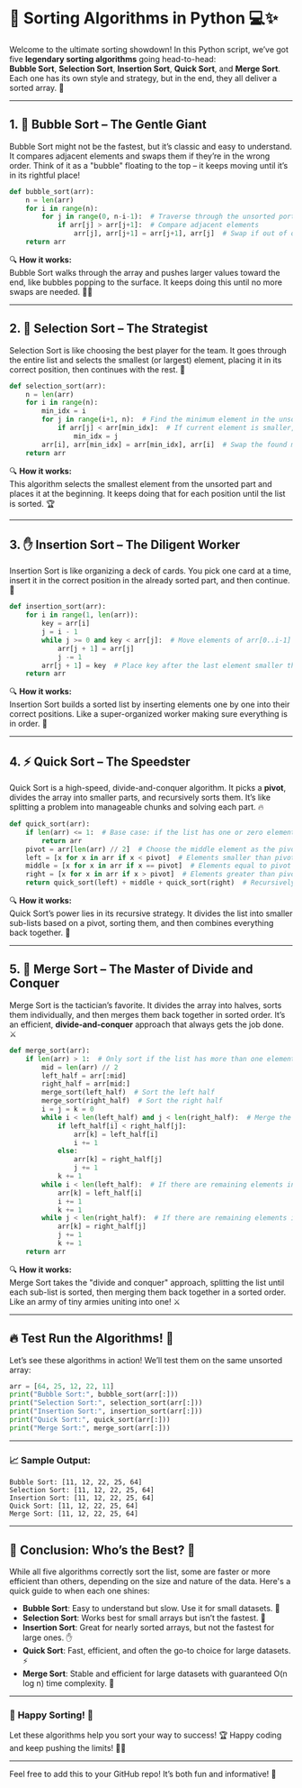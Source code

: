 # 🎉 **Sorting Algorithms in Python** 💻✨

Welcome to the ultimate sorting showdown! In this Python script, we’ve got five **legendary sorting algorithms** going head-to-head:  
**Bubble Sort**, **Selection Sort**, **Insertion Sort**, **Quick Sort**, and **Merge Sort**. Each one has its own style and strategy, but in the end, they all deliver a sorted array. 🤩

---

## 1. 🫧 **Bubble Sort** – The Gentle Giant

Bubble Sort might not be the fastest, but it’s classic and easy to understand. It compares adjacent elements and swaps them if they’re in the wrong order. Think of it as a "bubble" floating to the top – it keeps moving until it’s in its rightful place!

```python
def bubble_sort(arr):
    n = len(arr)
    for i in range(n):
        for j in range(0, n-i-1):  # Traverse through the unsorted portion
            if arr[j] > arr[j+1]:  # Compare adjacent elements
                arr[j], arr[j+1] = arr[j+1], arr[j]  # Swap if out of order
    return arr
```

🔍 **How it works:**  
Bubble Sort walks through the array and pushes larger values toward the end, like bubbles popping to the surface. It keeps doing this until no more swaps are needed. 🚶‍♂️

---

## 2. 🔎 **Selection Sort** – The Strategist

Selection Sort is like choosing the best player for the team. It goes through the entire list and selects the smallest (or largest) element, placing it in its correct position, then continues with the rest. 🏅

```python
def selection_sort(arr):
    n = len(arr)
    for i in range(n):
        min_idx = i
        for j in range(i+1, n):  # Find the minimum element in the unsorted part
            if arr[j] < arr[min_idx]:  # If current element is smaller, update min_idx
                min_idx = j
        arr[i], arr[min_idx] = arr[min_idx], arr[i]  # Swap the found min with the first unsorted element
    return arr
```

🔍 **How it works:**  
This algorithm selects the smallest element from the unsorted part and places it at the beginning. It keeps doing that for each position until the list is sorted. 🏆

---

## 3. ✋ **Insertion Sort** – The Diligent Worker

Insertion Sort is like organizing a deck of cards. You pick one card at a time, insert it in the correct position in the already sorted part, and then continue. 🔄

```python
def insertion_sort(arr):
    for i in range(1, len(arr)):
        key = arr[i]
        j = i - 1
        while j >= 0 and key < arr[j]:  # Move elements of arr[0..i-1] that are greater than key to one position ahead
            arr[j + 1] = arr[j]
            j -= 1
        arr[j + 1] = key  # Place key after the last element smaller than it
    return arr
```

🔍 **How it works:**  
Insertion Sort builds a sorted list by inserting elements one by one into their correct positions. Like a super-organized worker making sure everything is in order. 🔧

---

## 4. ⚡ **Quick Sort** – The Speedster

Quick Sort is a high-speed, divide-and-conquer algorithm. It picks a **pivot**, divides the array into smaller parts, and recursively sorts them. It’s like splitting a problem into manageable chunks and solving each part. 🔥

```python
def quick_sort(arr):
    if len(arr) <= 1:  # Base case: if the list has one or zero elements, it's already sorted
        return arr
    pivot = arr[len(arr) // 2]  # Choose the middle element as the pivot
    left = [x for x in arr if x < pivot]  # Elements smaller than pivot
    middle = [x for x in arr if x == pivot]  # Elements equal to pivot
    right = [x for x in arr if x > pivot]  # Elements greater than pivot
    return quick_sort(left) + middle + quick_sort(right)  # Recursively sort and combine
```

🔍 **How it works:**  
Quick Sort’s power lies in its recursive strategy. It divides the list into smaller sub-lists based on a pivot, sorting them, and then combines everything back together. 🚀

---

## 5. 🔄 **Merge Sort** – The Master of Divide and Conquer

Merge Sort is the tactician’s favorite. It divides the array into halves, sorts them individually, and then merges them back together in sorted order. It’s an efficient, **divide-and-conquer** approach that always gets the job done. ⚔️

```python
def merge_sort(arr):
    if len(arr) > 1:  # Only sort if the list has more than one element
        mid = len(arr) // 2
        left_half = arr[:mid]
        right_half = arr[mid:]
        merge_sort(left_half)  # Sort the left half
        merge_sort(right_half)  # Sort the right half
        i = j = k = 0
        while i < len(left_half) and j < len(right_half):  # Merge the sorted halves
            if left_half[i] < right_half[j]:
                arr[k] = left_half[i]
                i += 1
            else:
                arr[k] = right_half[j]
                j += 1
            k += 1
        while i < len(left_half):  # If there are remaining elements in left_half
            arr[k] = left_half[i]
            i += 1
            k += 1
        while j < len(right_half):  # If there are remaining elements in right_half
            arr[k] = right_half[j]
            j += 1
            k += 1
    return arr
```

🔍 **How it works:**  
Merge Sort takes the "divide and conquer" approach, splitting the list until each sub-list is sorted, then merging them back together in a sorted order. Like an army of tiny armies uniting into one! ⚔️

---

## 🔥 **Test Run the Algorithms!** 🚀

Let’s see these algorithms in action! We’ll test them on the same unsorted array:

```python
arr = [64, 25, 12, 22, 11]
print("Bubble Sort:", bubble_sort(arr[:]))
print("Selection Sort:", selection_sort(arr[:]))
print("Insertion Sort:", insertion_sort(arr[:]))
print("Quick Sort:", quick_sort(arr[:]))
print("Merge Sort:", merge_sort(arr[:]))
```

---

### 📈 **Sample Output**:

```
Bubble Sort: [11, 12, 22, 25, 64]
Selection Sort: [11, 12, 22, 25, 64]
Insertion Sort: [11, 12, 22, 25, 64]
Quick Sort: [11, 12, 22, 25, 64]
Merge Sort: [11, 12, 22, 25, 64]
```

---

## 🌟 **Conclusion**: Who’s the Best? 🤔

While all five algorithms correctly sort the list, some are faster or more efficient than others, depending on the size and nature of the data. Here's a quick guide to when each one shines:

- **Bubble Sort**: Easy to understand but slow. Use it for small datasets. 🐢
- **Selection Sort**: Works best for small arrays but isn’t the fastest. 🏅
- **Insertion Sort**: Great for nearly sorted arrays, but not the fastest for large ones. ✋
- **Quick Sort**: Fast, efficient, and often the go-to choice for large datasets. ⚡
- **Merge Sort**: Stable and efficient for large datasets with guaranteed O(n log n) time complexity. 🔄

---

### 🎉 **Happy Sorting!** 🚀

Let these algorithms help you sort your way to success! 🏆 Happy coding and keep pushing the limits! 💪😎

---

Feel free to add this to your GitHub repo! It’s both fun and informative! 🌟
